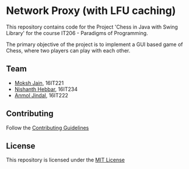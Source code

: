 # Network Proxy (with LFU caching)

This repository contains code for the Project 'Chess in Java with Swing Library' for the course IT206 - Paradigms of Programming.

The primary objective of the project is to implement a GUI based game of Chess, where two players can play with each other.

## Team
* [Moksh Jain](https://github.com/MJ10), 16IT221
* [Nishanth Hebbar](), 16IT234
* [Anmol Jindal](), 16IT222

## Contributing 
Follow the [Contributing Guidelines](https://github.com/MJ10/POP-Project/blob/master/CONTRIBUTING.md)

## License
This repository is licensed under the [MIT License](https://github.com/MJ10/POP-Project/blob/master/LICENSE.md)